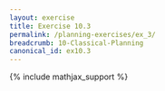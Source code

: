 ```yaml
---
layout: exercise
title: Exercise 10.3
permalink: /planning-exercises/ex_3/
breadcrumb: 10-Classical-Planning
canonical_id: ex10.3
---
```


{% include mathjax_support %}

